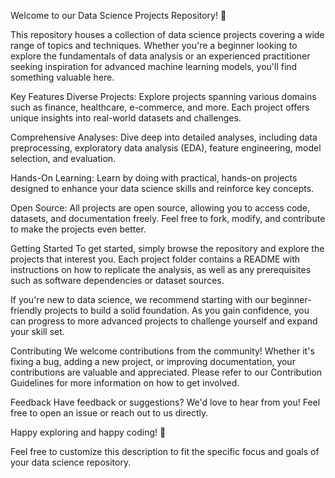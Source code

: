 Welcome to our Data Science Projects Repository! 🚀

This repository houses a collection of data science projects covering a wide range of topics and techniques. Whether you're a beginner looking to explore the fundamentals of data analysis or an experienced practitioner seeking inspiration for advanced machine learning models, you'll find something valuable here.

Key Features
Diverse Projects: Explore projects spanning various domains such as finance, healthcare, e-commerce, and more. Each project offers unique insights into real-world datasets and challenges.

Comprehensive Analyses: Dive deep into detailed analyses, including data preprocessing, exploratory data analysis (EDA), feature engineering, model selection, and evaluation.

Hands-On Learning: Learn by doing with practical, hands-on projects designed to enhance your data science skills and reinforce key concepts.

Open Source: All projects are open source, allowing you to access code, datasets, and documentation freely. Feel free to fork, modify, and contribute to make the projects even better.

Getting Started
To get started, simply browse the repository and explore the projects that interest you. Each project folder contains a README with instructions on how to replicate the analysis, as well as any prerequisites such as software dependencies or dataset sources.

If you're new to data science, we recommend starting with our beginner-friendly projects to build a solid foundation. As you gain confidence, you can progress to more advanced projects to challenge yourself and expand your skill set.

Contributing
We welcome contributions from the community! Whether it's fixing a bug, adding a new project, or improving documentation, your contributions are valuable and appreciated. Please refer to our Contribution Guidelines for more information on how to get involved.

Feedback
Have feedback or suggestions? We'd love to hear from you! Feel free to open an issue or reach out to us directly.

Happy exploring and happy coding! 🎉

Feel free to customize this description to fit the specific focus and goals of your data science repository.





